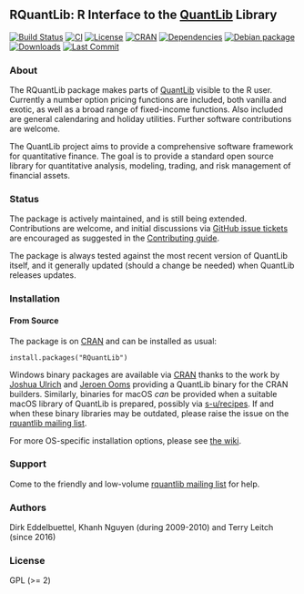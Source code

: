 ## RQuantLib: R Interface to the [QuantLib](https://www.quantlib.org) Library

[![Build Status](https://travis-ci.org/eddelbuettel/rquantlib.svg)](https://travis-ci.org/eddelbuettel/rquantlib)
[![CI](https://github.com/eddelbuettel/rquantlib/workflows/ci/badge.svg)](https://github.com/eddelbuettel/rquantlib/actions?query=workflow%3Aci)
[![License](http://img.shields.io/badge/license-GPL%20%28%3E=%202%29-brightgreen.svg?style=flat)](http://www.gnu.org/licenses/gpl-2.0.html)
[![CRAN](http://www.r-pkg.org/badges/version/RQuantLib)](https://cran.r-project.org/package=RQuantLib)
[![Dependencies](https://tinyverse.netlify.com/badge/RQuantLib)](https://cran.r-project.org/package=RQuantLib)
[![Debian package](https://img.shields.io/debian/v/r-cran-rquantlib/sid?color=brightgreen)](https://packages.debian.org/sid/r-cran-rquantlib)
[![Downloads](http://cranlogs.r-pkg.org/badges/RQuantLib?color=brightgreen)](http://www.r-pkg.org/pkg/RQuantLib)
[![Last Commit](https://img.shields.io/github/last-commit/eddelbuettel/rquantlib)](https://github.com/eddelbuettel/rquantlib)

### About

The RQuantLib package makes parts of
[QuantLib](https://github.com/lballabio/quantlib) visible to the R
user. Currently a number option pricing functions are included, both
vanilla and exotic, as well as a broad range of fixed-income
functions. Also included are general calendaring and holiday
utilities. Further software contributions are welcome.

The QuantLib project aims to provide a comprehensive software framework for
quantitative finance. The goal is to provide a standard open source library
for quantitative analysis, modeling, trading, and risk management of
financial assets.

### Status

The package is actively maintained, and is still being
extended. Contributions are welcome, and initial discussions via
[GitHub issue tickets](https://github.com/eddelbuettel/rquantlib/issues)
are encouraged as suggested in the
[Contributing guide](https://github.com/eddelbuettel/rquantlib/blob/master/Contributing.md).

The package is always tested against the most recent version of QuantLib itself, and
it generally updated (should a change be needed) when QuantLib releases updates.

### Installation

#### From Source

The package is on [CRAN](https://cran.r-project.org) and can be installed as usual:

```{r}
install.packages("RQuantLib")
```

Windows binary packages are available via [CRAN](https://cran.r-project.org) thanks to the work by
[Joshua Ulrich](https://about.me/joshuaulrich) and [Jeroen Ooms](https://github.com/jeroen)
providing a QuantLib binary for the CRAN builders. Similarly, binaries for macOS _can_ be provided
when a suitable macOS library of QuantLib is prepared, possibly via
[s-u/recipes](https://github.com/s-u/recipes).  If and when these binary libraries may be outdated,
please raise the issue on the [rquantlib mailing list](http://rquantlib.groups.io).

For more OS-specific installation options, please see [the wiki](https://github.com/eddelbuettel/rquantlib/wiki/RQuantLib).

### Support

Come to the friendly and low-volume [rquantlib mailing list](http://rquantlib.groups.io) for help.

### Authors

Dirk Eddelbuettel, Khanh Nguyen (during 2009-2010) and Terry Leitch (since 2016)

### License

GPL (>= 2)
